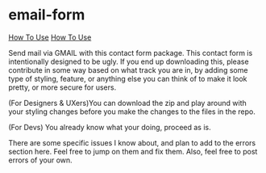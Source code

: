 # email-form

<a target="_blank" href="http://danielzuzevich.com/contactform.pdf">How To Use</a>
<a target="_blank" href="http://danielzuzevich.com/phpmailer.zip" download>How To Use</a>


Send mail via GMAIL with this contact form package. This contact form is intentionally designed to be ugly. If you end up downloading this, please contribute in some way based on what track you are in, by adding some type of styling, feature, or anything else you can think of to make it look pretty, or more secure for users. 

(For Designers & UXers)You can download the zip and play around with your styling changes before you make the changes to the files in the repo.

(For Devs) You already know what your doing, proceed as is.

There are some specific issues I know about, and plan to add to the errors section here. Feel free to jump on them and fix them. Also, feel free to post errors of your own.
